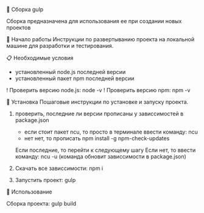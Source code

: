 📌 Сборка gulp

Сборка предназначена для использования ее при создании новых проектов

🚀 Начало работы
Инструкции по развертыванию проекта на локальной машине для разработки и тестирования.

📋 Необходимые условия
- установленный node.js последней версии
- установленный пакет npm последней версии

! Проверить версию node.js: node -v
! Проверить версию npm: npm -v

🔧 Установка
Пошаговые инструкции по установке и запуску проекта.
1) проверить, последние ли версии прописаны у зависсимостей в package.json
    - если стоит пакет ncu, то просто в терминале ввести команду: ncu
    - нет нет, то прописать npm install -g npm-check-updates

    Если последние, то перейти к следующему шагу
    Если нет, то ввести команду: ncu -u (команда обновит зависсимости в package.json)

2) Скачать все зависсимости: npm i
3) Запустить проект: gulp

📄 Использование

Сборка проекта: gulp build

